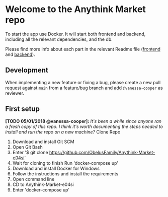 # Welcome to the Anythink Market repo

To start the app use Docker. It will start both frontend and backend, including all the relevant dependencies, and the db.

Please find more info about each part in the relevant Readme file ([frontend](frontend/readme.md) and [backend](backend/README.md)).

## Development

When implementing a new feature or fixing a bug, please create a new pull request against `main` from a feature/bug branch and add `@vanessa-cooper` as reviewer.

## First setup

**[TODO 05/01/2018 @vanessa-cooper]:** _It's been a while since anyone ran a fresh copy of this repo. I think it's worth documenting the steps needed to install and run the repo on a new machine?_
Clone Repo
   1. Download and install Git SCM
   2. Open Git Bash
   3. Enter '$ git clone https://github.com/ObelusFamily/Anythink-Market-e04si'
   4. Wait for cloning to finish
Run 'docker-compose up'
   1. Download and install Docker for Windows
   2. Follow the instructions and install the requirements
   3. Open command line
   4. CD to Anythink-Market-e04si
   5. Enter 'docker-compose up'
